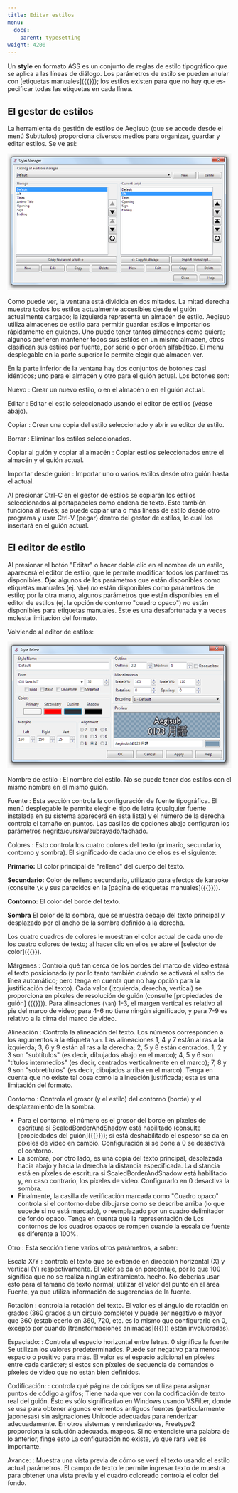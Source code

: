 ```yaml
---
title: Editar estilos
menu:
  docs:
    parent: typesetting
weight: 4200
---
```


Un **style** en formato ASS es un conjunto de reglas de estilo tipográfico que se aplica a las líneas de diálogo. Los parámetros de estilo se pueden anular con
[etiquetas manuales]({{<relref path="ASS_Tags" lang="en">}}); los estilos existen para que no hay que especificar todas las etiquetas en cada línea.

## El gestor de estilos

La herramienta de gestión de estilos de Aegisub (que se accede desde el menú Subtítulos) proporciona diversos medios para organizar, guardar y editar estilos. Se ve así:

![Style_manager](/img/3.2/Style_manager.png#center)

Como puede ver, la ventana está dividida en dos mitades. La mitad derecha muestra todos los estilos actualmente accesibles desde el guión actualmente cargado; la izquierda representa un almacén de estilo. Aegisub utiliza almacenes de estilo para permitir guardar estilos e importarlos rápidamente en guiones. Uno puede tener tantos almacenes como quiera; algunos prefieren mantener todos sus estilos en un mismo almacén, otros clasifican sus estilos por fuente, por serie o por orden alfabético. El menú desplegable en la parte superior le permite elegir qué almacen ver.

En la parte inferior de la ventana hay dos conjuntos de botones casi idénticos; uno para el almacén y otro para el guión actual. Los botones son:

Nuevo
: Crear un nuevo estilo, o en el almacén o en el guión actual.

Editar
: Editar el estilo seleccionado usando el editor de estilos (véase abajo).

Copiar
: Crear una copia del estilo seleccionado y abrir su editor de estilo.

Borrar
: Eliminar los estilos seleccionados.

Copiar al guión y copiar al almacén
: Copiar estilos seleccionados entre el almacén y el guión actual.

Importar desde guión
: Importar uno o varios estilos desde otro guión hasta el actual.

Al presionar Ctrl-C en el gestor de estilos se copiarán los estilos seleccionados al portapapeles como cadena de texto. Esto también funciona al revés; se puede copiar una o más líneas de estilo desde otro programa y usar Ctrl-V (pegar) dentro del gestor de estilos, lo cual los insertará en el guión actual.

## El editor de estilo

Al presionar el botón "Editar" o hacer doble clic en el nombre de un estilo, aparecerá el editor de estilo, que le permite modificar todos los parámetros disponibles. **Ojo**: algunos de los parámetros que están disponibles como etiquetas manuales (ej. `\be`) _no_ están disponibles como parámetros de estilo; por la otra mano, algunos parámetros que están disponibles en el editor de estilos (ej. la opción de contorno "cuadro opaco") _no_ están disponibles para etiquetas manuales. Este es una desafortunada y a veces molesta limitación del formato.

Volviendo al editor de estilos:

![Editor de estilos](/img/3.2/Style_editor.png#center)

Nombre de estilo
: El nombre del estilo. No se puede tener dos estilos con el mismo nombre en el mismo guión.

Fuente
: Esta sección controla la configuración de fuente tipográfica. El menú desplegable le permite elegir el tipo de letra (cualquier fuente instalada en su sistema aparecerá en esta lista) y el número de la derecha controla el tamaño en puntos. Las casillas de opciones abajo configuran los parámetros negrita/cursiva/subrayado/tachado.

Colores
: Esto controla los cuatro colores del texto (primario, secundario, contorno y sombra). El significado de cada uno de ellos es el siguiente:

   **Primario:**
   El color principal de "relleno" del cuerpo del texto.

   **Secundario:**
   Color de relleno secundario, utilizado para efectos de karaoke (consulte `\k` y sus parecidos en la [página de etiquetas manuales]({{<relref path="ASS_Tags#karaokeeffect" lang="en">}})).

   **Contorno:**
   El color del borde del texto.

   **Sombra**
   El color de la sombra, que se muestra debajo del texto principal y desplazado por el ancho de la sombra definido a la derecha.

   Los cuatro cuadros de colores le muestran el color actual de cada uno de los cuatro colores de texto; al hacer clic en ellos se abre el [selector de color]({{<relref path="Colour_Picker" lang="en">}}).

Márgenes
: Controla qué tan cerca de los bordes del marco de video estará el texto posicionado (y por lo tanto también cuándo se activará el salto de línea automático; pero tenga en cuenta que no hay opción para la justificación del texto). Cada valor (izquierda, derecha, vertical) se proporciona en píxeles de resolución de guión (consulte [propiedades de guión] ({{<relref path="Properties" lang="en">}})). Para alineaciones (`\an`) 1-3, el margen vertical es relativo al pie del marco de video; para 4-6 no tiene ningún significado, y para 7-9 es relativo a la cima del marco de video.

Alineación
: Controla la alineación del texto. Los números corresponden a los argumentos a la etiqueta `\an`. Las alineaciones 1, 4 y 7 están al ras a la izquierda; 3, 6 y 9 están al ras a la derecha; 2, 5 y 8 están centrados. 1, 2 y 3 son "subtítulos" (es decir, dibujados abajo en el marco); 4, 5 y 6 son "títulos intermedios" (es decir, centrados verticalmente en el marco); 7, 8 y 9 son "sobretítulos" (es decir, dibujados arriba en el marco). Tenga en cuenta que no existe tal cosa como la alineación justificada; esta es una limitación del formato.

Contorno
: Controla el grosor (y el estilo) del contorno (borde) y el desplazamiento de la sombra. <!--avance traducción-->

   - Para el contorno, el número es el grosor del borde en píxeles de escritura si ScaledBorderAndShadow está habilitado (consulte [propiedades del guión]({{<relref path="Properties" lang="en">}})); si está deshabilitado el espesor se da en píxeles de video en cambio. Configuración si se pone a 0 se desactiva el contorno.
   - La sombra, por otro lado, es una copia del texto principal, desplazada hacia abajo y hacia la derecha la distancia especificada. La distancia está en píxeles de escritura si ScaledBorderAndShadow está habilitado y, en caso contrario, los píxeles de vídeo. Configurarlo en 0 desactiva la sombra.
   - Finalmente, la casilla de verificación marcada como "Cuadro opaco" controla si el contorno debe dibujarse como se describe arriba (lo que sucede si no está marcado), o reemplazado por un cuadro delimitador de fondo opaco. Tenga en cuenta que la representación de Los contornos de los cuadros opacos se rompen cuando la escala de fuente es diferente a 100%.

Otro
: Esta sección tiene varios otros parámetros, a saber:

   Escala X/Y
   : controla el texto que se extiende en dirección horizontal (X) y vertical (Y) respectivamente. El valor se da en porcentaje, por lo que 100 significa que no se realiza ningún estiramiento. hecho. No deberías usar esto para el tamaño de texto normal; utilizar el valor del punto en el área Fuente, ya que utiliza información de sugerencias de la fuente.

   Rotación
   : controla la rotación del texto. El valor es el ángulo de rotación en grados (360 grados a un círculo completo) y puede ser negativo o mayor que 360 (establecerlo en 360, 720, etc. es lo mismo que configurarlo en 0, excepto por cuando [transformaciones animadas]({{<relref path="ASS_Tags#animatedtransform" lang="en">}}) están involucradas).

   Espaciado:
   : Controla el espacio horizontal entre letras. 0 significa la fuente Se utilizan los valores predeterminados. Puede ser negativo para menos espacio o positivo para más. El valor es el espacio adicional en píxeles entre cada carácter; si estos son píxeles de secuencia de comandos o píxeles de video que no están bien definidos.

   Codificación:
   : controla qué página de códigos se utiliza para asignar puntos de código a glifos; Tiene nada que ver con la codificación de texto real del guión. Esto es sólo significativo en Windows usando VSFilter, donde se usa para obtener algunos elementos antiguos fuentes (particularmente japonesas) sin asignaciones Unicode adecuadas para renderizar adecuadamente. En otros sistemas y renderizadores, Freetype2 proporciona la solución adecuada. mapeos. Si no entendiste una palabra de lo anterior, finge esto La configuración no existe, ya que rara vez es importante.

   Avance:
   : Muestra una vista previa de cómo se verá el texto usando el estilo actual parámetros. El campo de texto le permite ingresar texto de muestra para obtener una vista previa y el cuadro coloreado controla el color del fondo.